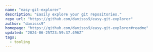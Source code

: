 ```yaml
---
name: "easy-git-explorer"
description: "Easily explore your git repositories."
repo_url: "https://github.com/danisss9/easy-git-explorer"
author: "danisss9"
homepage: "https://github.com/danisss9/easy-git-explorer#readme"
updated: "2024-06-25T23:59:37.496Z"
tags: 
  - tooling
---
```

